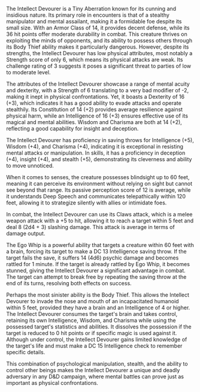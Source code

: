 The Intellect Devourer is a Tiny Aberration known for its cunning and insidious nature. Its primary role in encounters is that of a stealthy manipulator and mental assailant, making it a formidable foe despite its small size. With an Armor Class of 14, it provides decent defense, while its 36 hit points offer moderate durability in combat. This creature thrives on exploiting the minds of opponents, and its ability to possess others through its Body Thief ability makes it particularly dangerous. However, despite its strengths, the Intellect Devourer has low physical attributes, most notably a Strength score of only 6, which means its physical attacks are weak. Its challenge rating of 3 suggests it poses a significant threat to parties of low to moderate level.

The attributes of the Intellect Devourer showcase a range of mental acuity and dexterity, with a Strength of 6 translating to a very bad modifier of -2, making it inept in physical confrontations. Yet, it boasts a Dexterity of 16 (+3), which indicates it has a good ability to evade attacks and operate stealthily. Its Constitution of 14 (+2) provides average resilience against physical harm, while an Intelligence of 16 (+3) ensures effective use of its magical and mental abilities. Wisdom and Charisma are both at 14 (+2), reflecting a good capability for insight and deception.

The Intellect Devourer has proficiency in saving throws for Intelligence (+5), Wisdom (+4), and Charisma (+4), indicating it is exceptional in resisting mental attacks or manipulation. In skills, it has a proficiency in deception (+4), insight (+4), and stealth (+5), demonstrating its cleverness and ability to move unnoticed.

When it comes to senses, the creature possesses blindsight up to 60 feet, meaning it can perceive its environment without relying on sight but cannot see beyond that range. Its passive perception score of 12 is average, while it understands Deep Speech and communicates telepathically within 120 feet, allowing it to strategize silently with allies or intimidate foes.

In combat, the Intellect Devourer can use its Claws attack, which is a melee weapon attack with a +5 to hit, allowing it to reach a target within 5 feet and deal 8 (2d4 + 3) slashing damage. This attack is average in terms of damage output.

The Ego Whip is a powerful ability that targets a creature within 60 feet with a brain, forcing its target to make a DC 13 Intelligence saving throw. If the target fails the save, it suffers 14 (4d6) psychic damage and becomes rattled for 1 minute. If the target is already rattled by Ego Whip, it becomes stunned, giving the Intellect Devourer a significant advantage in combat. The target can attempt to break free by repeating the saving throw at the end of its turns, resolving both effects on success.

Perhaps the most sinister ability is the Body Thief. This allows the Intellect Devourer to invade the nose and mouth of an incapacitated humanoid within 5 feet, provided they have a brain and an Intelligence of 4 or higher. The Intellect Devourer consumes the target's brain and takes control, retaining its own Intelligence, Wisdom, and Charisma while using the possessed target's statistics and abilities. It dissolves the possession if the target is reduced to 0 hit points or if specific magic is used against it. Although under control, the Intellect Devourer gains limited knowledge of the target's life and must make a DC 15 Intelligence check to remember specific details.

This combination of psychological manipulation, stealth, and the ability to control other beings makes the Intellect Devourer a unique and deadly adversary in any D&D campaign, where mental battles can prove just as important as physical confrontations.